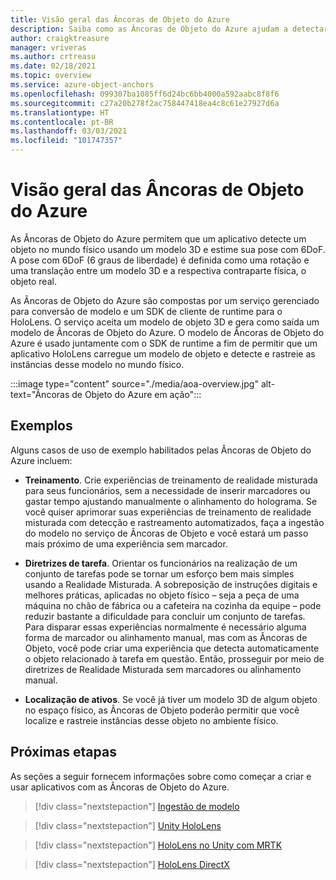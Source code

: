 ```yaml
---
title: Visão geral das Âncoras de Objeto do Azure
description: Saiba como as Âncoras de Objeto do Azure ajudam a detectar objetos no mundo físico.
author: craigktreasure
manager: vriveras
ms.author: crtreasu
ms.date: 02/18/2021
ms.topic: overview
ms.service: azure-object-anchors
ms.openlocfilehash: 099307ba1085ff6d24bc6bb4000a592aabc8f8f6
ms.sourcegitcommit: c27a20b278f2ac758447418ea4c8c61e27927d6a
ms.translationtype: HT
ms.contentlocale: pt-BR
ms.lasthandoff: 03/03/2021
ms.locfileid: "101747357"
---
```

# <a name="azure-object-anchors-overview"></a>Visão geral das Âncoras de Objeto do Azure

As Âncoras de Objeto do Azure permitem que um aplicativo detecte um objeto no mundo físico usando um modelo 3D e estime sua pose com 6DoF. A pose com 6DoF (6 graus de liberdade) é definida como uma rotação e uma translação entre um modelo 3D e a respectiva contraparte física, o objeto real. 

As Âncoras de Objeto do Azure são compostas por um serviço gerenciado para conversão de modelo e um SDK de cliente de runtime para o HoloLens. O serviço aceita um modelo de objeto 3D e gera como saída um modelo de Âncoras de Objeto do Azure. O modelo de Âncoras de Objeto do Azure é usado juntamente com o SDK de runtime a fim de permitir que um aplicativo HoloLens carregue um modelo de objeto e detecte e rastreie as instâncias desse modelo no mundo físico.

:::image type="content" source="./media/aoa-overview.jpg" alt-text="Âncoras de Objeto do Azure em ação":::

## <a name="examples"></a>Exemplos

Alguns casos de uso de exemplo habilitados pelas Âncoras de Objeto do Azure incluem:

- **Treinamento**. Crie experiências de treinamento de realidade misturada para seus funcionários, sem a necessidade de inserir marcadores ou gastar tempo ajustando manualmente o alinhamento do holograma. Se você quiser aprimorar suas experiências de treinamento de realidade misturada com detecção e rastreamento automatizados, faça a ingestão do modelo no serviço de Âncoras de Objeto e você estará um passo mais próximo de uma experiência sem marcador.

- **Diretrizes de tarefa**. Orientar os funcionários na realização de um conjunto de tarefas pode se tornar um esforço bem mais simples usando a Realidade Misturada. A sobreposição de instruções digitais e melhores práticas, aplicadas no objeto físico – seja a peça de uma máquina no chão de fábrica ou a cafeteira na cozinha da equipe – pode reduzir bastante a dificuldade para concluir um conjunto de tarefas. Para disparar essas experiências normalmente é necessário alguma forma de marcador ou alinhamento manual, mas com as Âncoras de Objeto, você pode criar uma experiência que detecta automaticamente o objeto relacionado à tarefa em questão. Então, prosseguir por meio de diretrizes de Realidade Misturada sem marcadores ou alinhamento manual.

- **Localização de ativos**. Se você já tiver um modelo 3D de algum objeto no espaço físico, as Âncoras de Objeto poderão permitir que você localize e rastreie instâncias desse objeto no ambiente físico.

## <a name="next-steps"></a>Próximas etapas

As seções a seguir fornecem informações sobre como começar a criar e usar aplicativos com as Âncoras de Objeto do Azure.

> [!div class="nextstepaction"]
> [Ingestão de modelo](quickstarts/get-started-model-ingestion.md)

> [!div class="nextstepaction"]
> [Unity HoloLens](quickstarts/get-started-unity-hololens.md)

> [!div class="nextstepaction"]
> [HoloLens no Unity com MRTK](quickstarts/get-started-unity-hololens-mrtk.md)

> [!div class="nextstepaction"]
> [HoloLens DirectX](quickstarts/get-started-hololens-directx.md)
